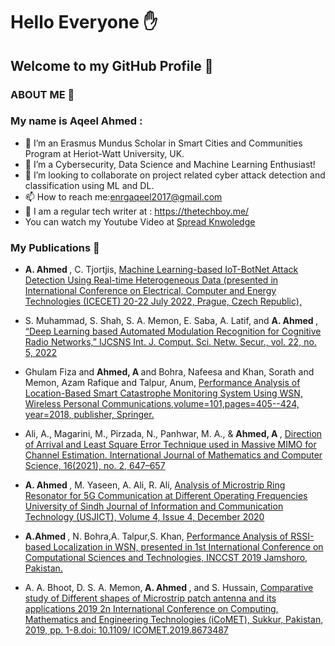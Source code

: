 
<h1>Hello Everyone &#9995;</h1>
<h2>Welcome to my GitHub Profile &#128156</h2>

<h3>ABOUT ME &#128214;</h3>
<h3> My name is Aqeel Ahmed : </h3>

- 🔭 I’m an Erasmus Mundus Scholar in Smart Cities and Communities Program at Heriot-Watt University, UK.
- 🌱 I’m a Cybersecurity, Data Science and Machine Learning Enthusiast! 
- 👯 I’m looking to collaborate on project related cyber attack detection and classification using ML and DL. 
- 📫 How to reach me:enrgaqeel2017@gmail.com
- &#128214; I am a regular tech writer at : https://thetechboy.me/
- You can watch my Youtube Video at  <a href="https://www.youtube.com/watch?v=ahQZzEvnwYs&t=157s">Spread Knwoledge </a>

<h3>My Publications &#128214;</h3>

- <b>A. Ahmed </b>, C. Tjortjis, <a href="http://www.icecet.com/">Machine Learning-based IoT-BotNet Attack Detection Using Real-time Heterogeneous Data (presented in International Conference on Electrical, Computer and Energy Technologies (ICECET) 20-22 July 2022, Prague, Czech Republic),</a> 

- S. Muhammad, S. Shah, S. A. Memon, E. Saba, A. Latif, and <b> A. Ahmed </b>,  <a href="https://www.researchgate.net/profile/Aqeel-Ahmed-8">  “Deep Learning based
Automated Modulation Recognition for Cognitive Radio Networks,” IJCSNS Int. J. Comput. Sci. Netw. Secur., vol. 22, no. 5, 2022 </a>

- Ghulam Fiza and <b> Ahmed, A </b> and Bohra, Nafeesa and Khan, Sorath and Memon, Azam Rafique and Talpur, Anum,  <a href="https://www.researchgate.net/profile/Aqeel-Ahmed-8">Performance Analysis of Location-Based Smart Catastrophe Monitoring System Using WSN, Wireless Personal Communications,volume=101,pages=405--424, year=2018, publisher, Springer. </a>

- Ali, A., Magarini, M., Pirzada, N., Panhwar, M. A., & <b> Ahmed, A </b>,  <a href="https://www.researchgate.net/profile/Aqeel-Ahmed-8"> Direction of Arrival and Least Square Error Technique used in Massive MIMO for Channel Estimation. International Journal of Mathematics and Computer Science, 16(2021), no. 2, 647–657 </a>

- <b> A. Ahmed </b>, M. Yaseen, A. Ali, R. Ali,  <a href="https://www.researchgate.net/profile/Aqeel-Ahmed-8">Analysis of Microstrip Ring Resonator for 5G Communication at Different Operating Frequencies University of Sindh Journal of Information and Communication Technology (USJICT), Volume 4, Issue 4, December 2020</a>

- <b> A.Ahmed </b> , N. Bohra,A. Talpur,S. Khan,  <a href="https://www.researchgate.net/profile/Aqeel-Ahmed-8"> Performance Analysis of RSSI-based Localization in WSN, presented in 1st International Conference on Computational Sciences and Technologies, INCCST 2019 Jamshoro, Pakistan.</a>

- A. A. Bhoot, D. S. A. Memon,<b> A. Ahmed </b> , and S. Hussain,  <a href="https://www.researchgate.net/profile/Aqeel-Ahmed-8"> Comparative study of Different shapes of Microstrip patch antenna and its applications 2019 2n International Conference on Computing, Mathematics and Engineering Technologies (iCoMET), Sukkur, Pakistan, 2019, pp. 1-8.doi: 10.1109/ ICOMET.2019.8673487 </a>
